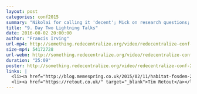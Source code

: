 ```yaml
---
layout: post
categories: conf2015
summary: "Nikolai for calling it 'decent'; Mick on research questions; Hugh on community currency in a box; Richard Pope on an open replacement for Google Now; Tim Retout on open mail and spam; Co-operative ownership of Internet services."
title: "9. Day Two Lightning Talks"
date: 2016-08-02 20:00:00
author: "Francis Irving"
url-mp4: http://something.redecentralize.org/video/redecentralize-conf-2015-9-day-two-lightning-talks.mp4
size-mp4: 54172728
url-webm: http://something.redecentralize.org/video/redecentralize-conf-2015-9-day-two-lightning-talks.webm
duration: "25:09"
poster: http://something.redecentralize.org/video/redecentralize-conf-2015-9-day-two-lightning-talks.jpg
links: |
  <li><a href="http://blog.memespring.co.uk/2015/02/11/habitat-fosdem-2015-talk/" target="_blank">Habitat, an open Google Now</a></li>
  <li><a href="https://retout.co.uk/" target="_blank">Tim Retout</a></li>
---
```

